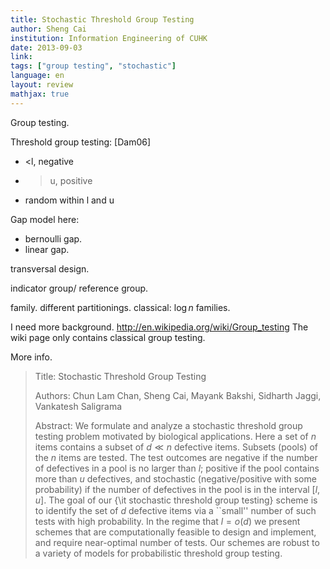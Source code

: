 ```yaml
---
title: Stochastic Threshold Group Testing
author: Sheng Cai
institution: Information Engineering of CUHK
date: 2013-09-03
link:
tags: ["group testing", "stochastic"]
language: en
layout: review
mathjax: true
---
```


Group testing.

Threshold group testing: [Dam06]

   * <l, negative
   * >u, positive
   * random within l and u

Gap model here:

   * bernoulli gap.
   * linear gap.

transversal design.

indicator group/ reference group.

family.
different partitionings.
classical: $\log n$ families.

I need more background.
<http://en.wikipedia.org/wiki/Group_testing>
The wiki page only contains classical group testing.

More info.

> Title: Stochastic Threshold Group Testing
>
> Authors: Chun Lam Chan, Sheng Cai, Mayank Bakshi, Sidharth Jaggi, Vankatesh Saligrama
>
> Abstract:
> We formulate and analyze a stochastic threshold group testing problem motivated by biological applications. Here a set of $n$ items contains a subset of $d \ll n$ defective items. Subsets (pools) of the $n$ items are tested. The test outcomes are negative if the number of defectives in a pool is no larger than $l$; positive if the pool contains more than $u$ defectives, and stochastic (negative/positive with some probability) if the number of defectives in the pool is in the interval $[l,\,u]$. The goal of our {\it stochastic threshold group testing} scheme is to identify the set of $d$ defective items via a ``small'' number of such tests with high probability. In the regime that $l = o({d})$ we present schemes that are computationally feasible to design and implement, and require near-optimal number of tests. Our schemes are robust to a variety of models for probabilistic threshold group testing.
